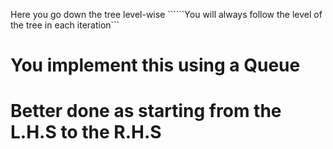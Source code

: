Here you go down the tree level-wise
``````You will always follow the level of the tree in each iteration```
# You implement this using a Queue
# Better done as starting from the L.H.S to the R.H.S








